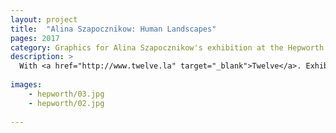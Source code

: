 ```yaml
---
layout: project
title:  "Alina Szapocznikow: Human Landscapes"
pages: 2017
category: Graphics for Alina Szapocznikow's exhibition at the Hepworth Wakefield. 
description: >
  With <a href="http://www.twelve.la" target="_blank">Twelve</a>. Exhibition photography by Lewis Ronald. Archive photograph by Marek Holzman in 1960 from Piotr Stanisławski collection.
  
images:
    - hepworth/03.jpg
    - hepworth/02.jpg
    
---
```

